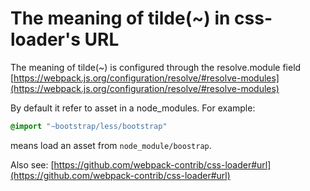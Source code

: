 # The meaning of tilde(~) in css-loader's URL

The meaning of tilde(~) is configured through the resolve.module field [https://webpack.js.org/configuration/resolve/#resolve-modules](https://webpack.js.org/configuration/resolve/#resolve-modules)

By default it refer to asset in a node_modules. For example: 

```css
@import "∼bootstrap/less/bootstrap"
```

means load an asset from `node_module/boostrap`.



Also see: [https://github.com/webpack-contrib/css-loader#url](https://github.com/webpack-contrib/css-loader#url)



